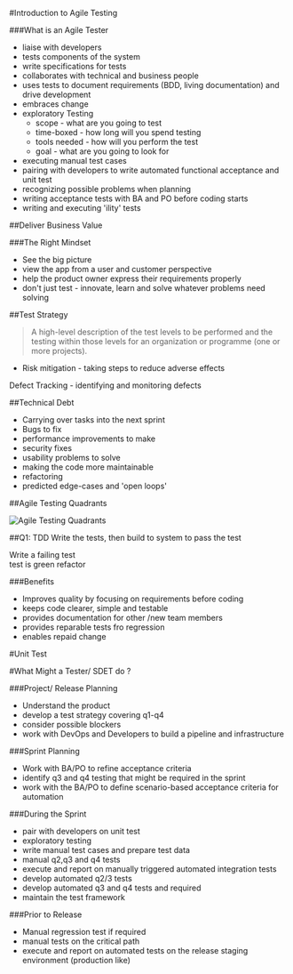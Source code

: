 #Introduction to Agile Testing 

###What is an Agile Tester 

* liaise with developers 
* tests components of the system 
* write specifications for tests 
* collaborates with technical and business people 
* uses tests to document requirements (BDD, living documentation) and drive development 
* embraces change 
* exploratory Testing
	* scope - what are you going to test 
	* time-boxed - how long will you spend testing 
	* tools needed - how will you perform the test 
	* goal - what are you going to look for 
* executing manual test cases 
* pairing with developers to write automated functional acceptance and unit test 
* recognizing possible problems when planning 
* writing acceptance tests with BA and PO before coding starts
* writing and executing 'ility' tests 

##Deliver Business Value 

###The Right Mindset 
* See the big picture 
* view the app from a user and customer perspective 
* help the product owner express their requirements properly 
* don't just test - innovate, learn and solve whatever problems need solving 

##Test Strategy
> A high-level description of the test levels to be performed and the testing within those levels for an organization or programme (one or more projects).

* Risk mitigation - taking steps to reduce adverse effects 

Defect Tracking - identifying and monitoring defects 

##Technical Debt 
* Carrying over tasks into the next sprint 
* Bugs to fix 
* performance improvements to make 
* security fixes 
* usability problems to solve 
* making the code more maintainable 
* refactoring 
* predicted edge-cases and 'open loops'



##Agile Testing Quadrants

![Agile Testing Quadrants](http://lisacrispin.com/wp-content/uploads/2011/11/Agile-Testing-Quadrants.png)

##Q1: TDD 
Write the tests, then build to system to pass the test 

Write a failing test  
test is green 
refactor 

###Benefits 
* Improves quality by focusing on requirements before coding 
* keeps code clearer, simple and testable 
* provides documentation for other /new team members 
* provides reparable tests fro regression 
* enables repaid change 

#Unit Test 

#What Might a Tester/ SDET do ?

###Project/ Release Planning 
* Understand the product 
* develop a test strategy covering q1-q4
* consider possible blockers 
* work with DevOps and Developers to build a pipeline and infrastructure 

###Sprint Planning 
* Work with BA/PO to refine acceptance criteria 
* identify q3 and q4 testing that might be required in the sprint 
* work with the BA/PO to define scenario-based acceptance criteria for automation 

###During the Sprint
* pair with developers on unit test 
* exploratory testing 
* write manual test cases and prepare test data 
* manual q2,q3 and q4 tests 
* execute and report on manually triggered automated integration tests 
* develop automated q2/3 tests 
* develop automated q3 and q4 tests and required 
* maintain the test framework 

###Prior to Release 
* Manual regression test if required 
* manual tests on the critical path 
* execute and report on automated tests on the release staging environment (production like) 

